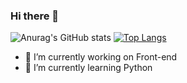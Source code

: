 ### Hi there 👋

![Anurag's GitHub stats](https://github-readme-stats.vercel.app/api?username=FelipeDevMelo&show_icons=true&theme=radical&rank_icon=github&include_all_commits=true) 
[![Top Langs](https://github-readme-stats.vercel.app/api/top-langs/?username=FelipeDevMelo&layout=compact&theme=radical)](https://github.com/anuraghazra/github-readme-stats)



- 🔭 I’m currently working on Front-end
- 🌱 I’m currently learning Python

